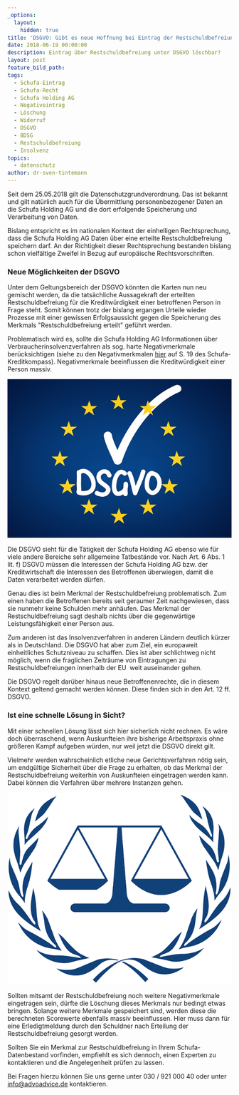 ```yaml
---
_options:
  layout:
    hidden: true
title: 'DSGVO: Gibt es neue Hoffnung bei Eintrag der Restschuldbefreiung?'
date: 2018-06-19 00:00:00
description: Eintrag über Restschuldbefreiung unter DSGVO löschbar?
layout: post
feature_bild_path:
tags:
  - Schufa-Eintrag
  - Schufa-Recht
  - Schufa Holding AG
  - Negativeintrag
  - Löschung
  - Widerruf
  - DSGVO
  - BDSG
  - Restschuldbefreiung
  - Insolvenz
topics:
  - datenschutz
author: dr-sven-tintemann
---
```


Seit dem 25.05.2018 gilt die Datenschutzgrundverordnung. Das ist bekannt und gilt nat&uuml;rlich auch f&uuml;r die &Uuml;bermittlung personenbezogener Daten an die Schufa Holding AG und die dort erfolgende Speicherung und Verarbeitung von Daten.

Bislang entspricht es im nationalen Kontext der einhelligen Rechtsprechung, dass die Schufa Holding AG Daten &uuml;ber eine erteilte Restschuldbefreiung speichern darf. An der Richtigkeit dieser Rechtsprechung bestanden bislang schon vielf&auml;ltige Zweifel in Bezug auf europ&auml;ische Rechtsvorschriften.

### Neue M&ouml;glichkeiten der DSGVO

Unter dem Geltungsbereich der DSGVO k&ouml;nnten die Karten nun neu gemischt werden, da die tats&auml;chliche Aussagekraft der erteilten Restschuldbefreiung f&uuml;r die Kreditw&uuml;rdigkeit einer betroffenen Person in Frage steht. Somit k&ouml;nnen trotz der bislang ergangen Urteile wieder Prozesse mit einer gewissen Erfolgsaussicht gegen die Speicherung des Merkmals "Restschuldbefreiung erteilt" gef&uuml;hrt werden.

Problematisch wird es, sollte die Schufa Holding AG Informationen &uuml;ber Verbraucherinsolvenzverfahren als sog. harte Negativmerkmale ber&uuml;cksichtigen (siehe zu den Negativmerkmalen [hier](https://www.schufa.de/media/editorial/themenportal/kredit_kompass_2017/SCHUFA_Kredit-Kompass_2017_neu.pdf) auf S. 19 des Schufa-Kreditkompass). Negativmerkmale beeinflussen die Kreditw&uuml;rdigkeit einer Person massiv.

![](/uploads/dsgvo-3446011-640.jpg)

Die DSGVO sieht f&uuml;r die T&auml;tigkeit der Schufa Holding AG ebenso wie f&uuml;r viele andere Bereiche sehr allgemeine Tatbest&auml;nde vor. Nach Art. 6 Abs. 1 lit. f) DSGVO m&uuml;ssen die Interessen der Schufa Holding AG bzw. der Kreditwirtschaft die Interessen des Betroffenen &uuml;berwiegen, damit die Daten verarbeitet werden d&uuml;rfen.

Genau dies ist beim Merkmal der Restschuldbefreiung problematisch. Zum einen haben die Betroffenen bereits seit geraumer Zeit nachgewiesen, dass sie nunmehr keine Schulden mehr anh&auml;ufen. Das Merkmal der Restschuldbefreiung sagt deshalb nichts &uuml;ber die gegenw&auml;rtige Leistungsf&auml;higkeit einer Person aus.

Zum anderen ist das Insolvenzverfahren in anderen L&auml;ndern deutlich k&uuml;rzer als in Deutschland. Die DSGVO hat aber zum Ziel, ein europaweit einheitliches Schutzniveau zu schaffen. Dies ist aber schlichtweg nicht m&ouml;glich, wenn die fraglichen Zeitr&auml;ume von Eintragungen zu Restschuldbefreiungen innerhalb der EU&nbsp; weit auseinander gehen.&nbsp;

Die DSGVO regelt dar&uuml;ber hinaus neue Betroffenenrechte, die in diesem Kontext geltend gemacht werden k&ouml;nnen. Diese finden sich in den Art. 12 ff. DSGVO.

### Ist eine schnelle L&ouml;sung in Sicht?

Mit einer schnellen L&ouml;sung l&auml;sst sich hier sicherlich nicht rechnen. Es w&auml;re doch &uuml;berraschend, wenn Auskunfteien ihre bisherige Arbeitspraxis ohne gr&ouml;&szlig;eren Kampf aufgeben w&uuml;rden, nur weil jetzt die DSGVO direkt gilt.&nbsp;

Vielmehr werden wahrscheinlich etliche neue Gerichtsverfahren n&ouml;tig sein, um endg&uuml;ltige Sicherheit &uuml;ber die Frage zu erhalten, ob das Merkmal der Restschuldbefreiung weiterhin von Auskunfteien eingetragen werden kann. Dabei k&ouml;nnen die Verfahren &uuml;ber mehrere Instanzen gehen.&nbsp;

![](/uploads/scale-40635-640-1.png)

Sollten mitsamt der Restschuldbefreiung noch weitere Negativmerkmale eingetragen sein, d&uuml;rfte die L&ouml;schung dieses Merkmals nur bedingt etwas bringen. Solange weitere Merkmale gespeichert sind, werden diese die berechneten Scorewerte ebenfalls massiv beeinflussen. Hier muss dann f&uuml;r eine Erledigtmeldung durch den Schuldner nach Erteilung der Restschuldbefreiung gesorgt werden.&nbsp;

Sollten Sie ein Merkmal zur Restschuldbefreiung in Ihrem Schufa-Datenbestand vorfinden, empfiehlt es sich dennoch, einen Experten zu kontaktieren und die Angelegenheit pr&uuml;fen zu lassen.

Bei Fragen hierzu k&ouml;nnen Sie uns gerne unter 030 / 921 000 40 oder unter info@advoadvice.de kontaktieren.